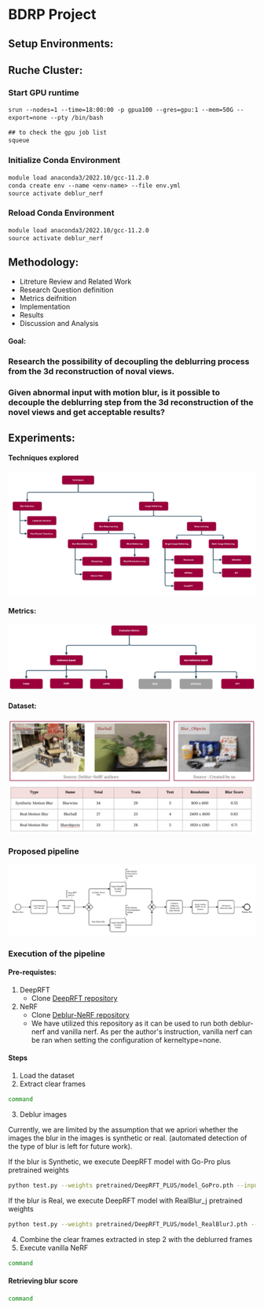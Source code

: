 # BDRP Project 
## Setup Environments: 
## Ruche Cluster: 

### Start GPU runtime

```
srun --nodes=1 --time=18:00:00 -p gpua100 --gres=gpu:1 --mem=50G --export=none --pty /bin/bash
```

```
## to check the gpu job list
squeue
```

### Initialize Conda Environment

```
module load anaconda3/2022.10/gcc-11.2.0
conda create env --name <env-name> --file env.yml
source activate deblur_nerf
```

### Reload Conda Environment

```
module load anaconda3/2022.10/gcc-11.2.0
source activate deblur_nerf
```


## Methodology: 

- Litreture Review and Related Work
- Research Question definition
- Metrics deifnition
- Implementation
- Results
- Discussion and Analysis

#### Goal: 
### Research the possibility of decoupling the deblurring process from the 3d reconstruction of noval views. 
### Given abnormal input with motion blur, is it possible to decouple the deblurring step from the 3d reconstruction of the novel views and get acceptable results? 
## Experiments: 
#### Techniques explored
![alt text](https://github.com/AlaaAlmutawa/BDRP/blob/main/diagrams/Taxonomy-Techniques.png)
#### Metrics:
![alt text](https://github.com/AlaaAlmutawa/BDRP/blob/main/diagrams/Taxonomy-Metrics.png)
#### Dataset: 
![alt text](https://github.com/AlaaAlmutawa/BDRP/blob/main/diagrams/dataset_overview.png)
### Proposed pipeline
![alt text](https://github.com/AlaaAlmutawa/BDRP/blob/main/diagrams/Proposed_pipeline.png)
### Execution of the pipeline
#### Pre-requistes: 
1. DeepRFT
   * Clone [DeepRFT repository](https://github.com/invokerer/deeprft)
2. NeRF
   * Clone [Deblur-NeRF repository](https://github.com/limacv/Deblur-NeRF)
   * We have utilized this repository as it can be used to run both deblur-nerf and vanilla nerf. As per the author's instruction, vanilla nerf can be ran when setting the configuration of kerneltype=none.
#### Steps 
1. Load the dataset
2. Extract clear frames
```bash
command
```
3. Deblur images

Currently, we are limited by the assumption that we apriori whether the images the blur in the images is synthetic or real. (automated detection of the type of blur is left for future work).

If the blur is Synthetic, we execute DeepRFT model with Go-Pro plus pretrained weights 
```bash
python test.py --weights pretrained/DeepRFT_PLUS/model_GoPro.pth --input_dir data/blurwine/blur --output_dir data/blurwine/plus_gopro_results --win_size 256 --num_res 20
```
If the blur is Real, we execute DeepRFT model with RealBlur_j pretrained weights 
```bash
python test.py --weights pretrained/DeepRFT_PLUS/model_RealBlurJ.pth --input_dir data/test/blur --output_dir data/test/deblur_results --win_size 256 --num_res 20
```
4. Combine the clear frames extracted in step 2 with the deblurred frames
5. Execute vanilla NeRF
```bash
command
```
#### Retrieving blur score 

```bash
command
```







